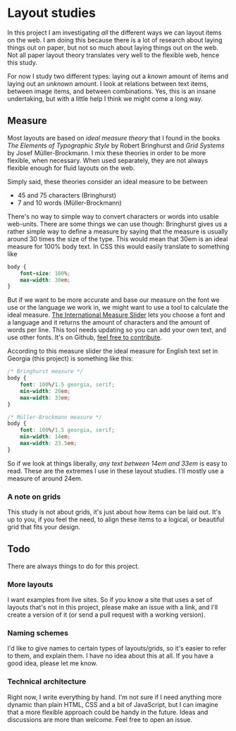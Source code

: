 # Layout studies

In this project I am investigating *all* the different ways we can layout items on the web. I am doing this because there is a lot of research about laying things out on paper, but not so much about laying things out on the web. Not all paper layout theory translates very well to the flexible web, hence this study.

For now I study two different types: laying out a *known* amount of items and laying out an *unknown* amount. I look at relations between text items, between image items, and between combinations. Yes, this is an insane undertaking, but with a little help I think we might come a long way.

## Measure
Most layouts are based on *ideal measure theory* that I found in the books <cite>The Elements of Typographic Style</cite> by Robert Bringhurst and <cite>Grid Systems</cite> by Josef Müller-Brockmann. I mix these theories in order to be more flexible, when necessary. When used separately, they are not always flexible enough for fluid layouts on the web.

Simply said, these theories consider an ideal measure to be between
- 45 and 75 characters (Bringhurst)
- 7 and 10 words (Müller-Brockmann)

There's no way to simple way to convert characters or words into usable web-units. There are some things we can use though: Bringhurst gives us a rather simple way to define a measure by saying that the measure is usually around 30 times the size of the type. This would mean that 30em is an ideal measure for 100% body text. In CSS this would easily translate to something like

```css
body {
	font-size: 100%;
	max-width: 30em;
}
```

But if we want to be more accurate and base our measure on the font we use or the language we work in, we might want to use a tool to calculate the ideal measure. [The International Measure Slider](http://nerd.vasilis.nl/code/measure-help/) lets you choose a font and a language and it returns the amount of characters and the amount of words per line. This tool needs updating so you can add your own text, and use other fonts. It's on Github, [feel free to contribute](https://github.com/vasilisvg/International-measure-slider).

According to this measure slider the ideal measure for English text set in Georgia (this project) is something like this:

```css
/* Bringhurst measure */
body {
	font: 100%/1.5 georgia, serif;
	min-width: 20em;
	max-width: 33em;
}

/* Müller-Brockmann measure */
body {
	font: 100%/1.5 georgia, serif;
	min-width: 14em;
	max-width: 23.5em;
}
```

So if we look at things liberally, *any text between 14em and 33em* is easy to read. These are the extremes I use in these layout studies. I'll mostly use a measure of around 24em.

### A note on grids
This study is not about grids, it's just about how items can be laid out. It's up to you, if you feel the need, to align these items to a logical, or beautiful grid that fits your design.

## Todo
There are always things to do for this project. 

### More layouts
I want examples from live sites. So if you know a site that uses a set of layouts that's not in this project, please make an issue with a link, and I'll create a version of it (or send a pull request with a working version).

### Naming schemes
I'd like to give names to certain types of layouts/grids, so it's easier to refer to them, and explain them. I have no idea about this at all. If you have a good idea, please let me know.

### Technical architecture
Right now, I write everything by hand. I'm not sure if I need anything more dynamic than plain HTML, CSS and a bit of JavaScript, but I can imagine that a more flexible approach could be handy in the future. Ideas and discussions are more than welcome. Feel free to open an issue.

